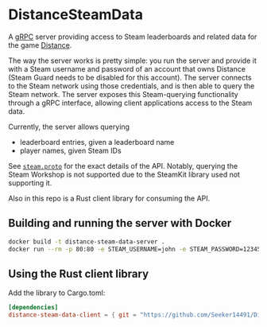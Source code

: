 # DistanceSteamData

A [gRPC](https://grpc.io/) server providing access to Steam leaderboards and related data for the game [Distance](http://survivethedistance.com/).

The way the server works is pretty simple: you run the server and provide it with a Steam username and password of an account that owns Distance (Steam Guard needs to be disabled for this account). The server connects to the Steam network using those credentials, and is then able to query the Steam network. The server exposes this Steam-querying functionality through a gRPC interface, allowing client applications access to the Steam data.

Currently, the server allows querying

- leaderboard entries, given a leaderboard name
- player names, given Steam IDs

See [`steam.proto`](./DistanceSteamDataServer/Protos/steam.proto) for the exact details of the API. Notably, querying the Steam Workshop is not supported due to the SteamKit library used not supporting it.

Also in this repo is a Rust client library for consuming the API.

## Building and running the server with Docker

```bash
docker build -t distance-steam-data-server .
docker run --rm -p 80:80 -e STEAM_USERNAME=john -e STEAM_PASSWORD=12345 distance-steam-data-server
```

## Using the Rust client library

Add the library to Cargo.toml:

```toml
[dependencies]
distance-steam-data-client = { git = "https://github.com/Seeker14491/DistanceSteamDataServer.git" }
```

